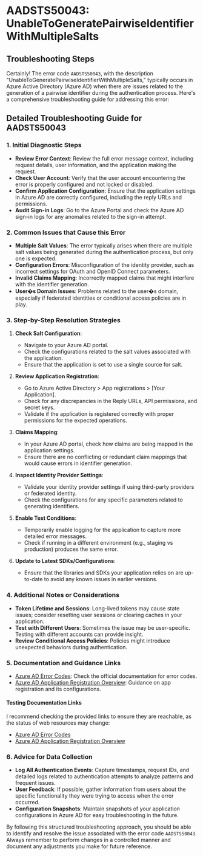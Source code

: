 # AADSTS50043: UnableToGeneratePairwiseIdentifierWithMultipleSalts


## Troubleshooting Steps
Certainly! The error code `AADSTS50043`, with the description "UnableToGeneratePairwiseIdentifierWithMultipleSalts," typically occurs in Azure Active Directory (Azure AD) when there are issues related to the generation of a pairwise identifier during the authentication process. Here's a comprehensive troubleshooting guide for addressing this error:

## Detailed Troubleshooting Guide for AADSTS50043

### 1. Initial Diagnostic Steps

- **Review Error Context**: Review the full error message context, including request details, user information, and the application making the request.
- **Check User Account**: Verify that the user account encountering the error is properly configured and not locked or disabled.
- **Confirm Application Configuration**: Ensure that the application settings in Azure AD are correctly configured, including the reply URLs and permissions.
- **Audit Sign-in Logs**: Go to the Azure Portal and check the Azure AD sign-in logs for any anomalies related to the sign-in attempt.

### 2. Common Issues that Cause this Error

- **Multiple Salt Values**: The error typically arises when there are multiple salt values being generated during the authentication process, but only one is expected.
- **Configuration Errors**: Misconfiguration of the identity provider, such as incorrect settings for OAuth and OpenID Connect parameters.
- **Invalid Claims Mapping**: Incorrectly mapped claims that might interfere with the identifier generation.
- **User�s Domain Issues**: Problems related to the user�s domain, especially if federated identities or conditional access policies are in play.

### 3. Step-by-Step Resolution Strategies

1. **Check Salt Configuration**:
   - Navigate to your Azure AD portal.
   - Check the configurations related to the salt values associated with the application.
   - Ensure that the application is set to use a single source for salt.

2. **Review Application Registration**:
   - Go to Azure Active Directory > App registrations > [Your Application].
   - Check for any discrepancies in the Reply URLs, API permissions, and secret keys.
   - Validate if the application is registered correctly with proper permissions for the expected operations.

3. **Claims Mapping**:
   - In your Azure AD portal, check how claims are being mapped in the application settings.
   - Ensure there are no conflicting or redundant claim mappings that would cause errors in identifier generation.

4. **Inspect Identity Provider Settings**:
   - Validate your identity provider settings if using third-party providers or federated identity.
   - Check the configurations for any specific parameters related to generating identifiers.

5. **Enable Test Conditions**:
   - Temporarily enable logging for the application to capture more detailed error messages.
   - Check if running in a different environment (e.g., staging vs production) produces the same error.

6. **Update to Latest SDKs/Configurations**:
   - Ensure that the libraries and SDKs your application relies on are up-to-date to avoid any known issues in earlier versions.

### 4. Additional Notes or Considerations

- **Token Lifetime and Sessions**: Long-lived tokens may cause state issues; consider resetting user sessions or clearing caches in your application.
- **Test with Different Users**: Sometimes the issue may be user-specific. Testing with different accounts can provide insight.
- **Review Conditional Access Policies**: Policies might introduce unexpected behaviors during authentication.

### 5. Documentation and Guidance Links

- [Azure AD Error Codes](https://learn.microsoft.com/en-us/azure/active-directory/develop/active-directory-claim-claims-scenarios#common-error-codes): Check the official documentation for error codes.
- [Azure AD Application Registration Overview](https://learn.microsoft.com/en-us/azure/active-directory/develop/registration-and-authentication-v2): Guidance on app registration and its configurations.

#### Testing Documentation Links
I recommend checking the provided links to ensure they are reachable, as the status of web resources may change:
- [Azure AD Error Codes](https://learn.microsoft.com/en-us/azure/active-directory/develop/active-directory-claim-claims-scenarios#common-error-codes)
- [Azure AD Application Registration Overview](https://learn.microsoft.com/en-us/azure/active-directory/develop/registration-and-authentication-v2)

### 6. Advice for Data Collection

- **Log All Authentication Events**: Capture timestamps, request IDs, and detailed logs related to authentication attempts to analyze patterns and frequent issues.
- **User Feedback**: If possible, gather information from users about the specific functionality they were trying to access when the error occurred.
- **Configuration Snapshots**: Maintain snapshots of your application configurations in Azure AD for easy troubleshooting in the future.

By following this structured troubleshooting approach, you should be able to identify and resolve the issue associated with the error code `AADSTS50043`. Always remember to perform changes in a controlled manner and document any adjustments you make for future reference.